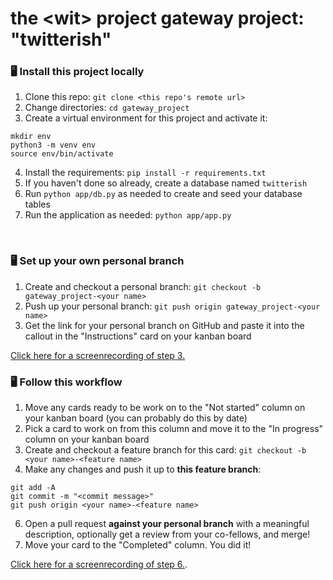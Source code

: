# the \<wit\> project gateway project: "twitterish"


### 🖥 Install this project locally
1. Clone this repo: `git clone <this repo's remote url>`
2. Change directories: `cd gateway_project`
3. Create a virtual environment for this project and activate it:
```
mkdir env
python3 -m venv env
source env/bin/activate
```
4. Install the requirements: `pip install -r requirements.txt`
5. If you haven't done so already, create a database named `twitterish`
6. Run `python app/db.py` as needed to create and seed your database tables
7. Run the application as needed: `python app/app.py`
<br>

### 🖥 Set up your own personal branch
1. Create and checkout a personal branch: `git checkout -b gateway_project-<your name>`
2. Push up your personal branch: `git push origin gateway_project-<your name>`
3. Get the link for your personal branch on GitHub and paste it into the callout in the "Instructions" card on your kanban board

[Click here for a screenrecording of step 3.](https://drive.google.com/file/d/1yMrxBHp12mcMSF7nT-cZvJWXOc8lj7fs/view?usp=sharing)


### 🖥 Follow this workflow
1. Move any cards ready to be work on to the "Not started" column on your kanban board (you can probably do this by date)
2. Pick a card to work on from this column and move it to the "In progress" column on your kanban board
3. Create and checkout a feature branch for this card: `git checkout -b <your name>-<feature name>`
4. Make any changes and push it up to **this feature branch**:
```
git add -A
git commit -m "<commit message>"
git push origin <your name>-<feature name>
```
6. Open a pull request **against your personal branch** with a meaningful description, optionally get a review from your co-fellows, and merge!
7. Move your card to the "Completed" column. You did it!

[Click here for a screenrecording of step 6.](https://drive.google.com/file/d/1tMPOMCbHeRkY5togXQtwuD-FoWqImBBQ/view?usp=sharing).

